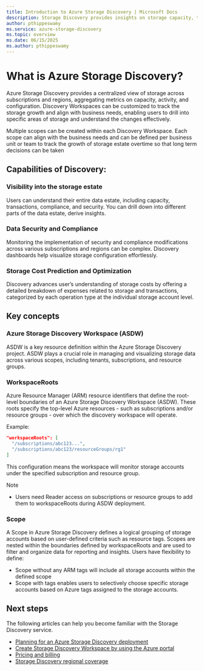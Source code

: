 ```yaml
---
title: Introduction to Azure Storage Discovery | Microsoft Docs
description: Storage Discovery provides insights on storage capacity, transactions, and configurations - providing visibility into their storage estate at entire organization level and aiding business decisions.
author: pthippeswamy
ms.service: azure-storage-discovery
ms.topic: overview
ms.date: 06/15/2025
ms.author: pthippeswamy
---
```


<!-- 
!########################################################
STATUS: DRAFT

CONTENT: NOT STARTED

REVIEW Stephen/Fabian: NOT STARTED
EDIT PASS: NOT STARTED

Document score: not run

!########################################################
-->

# What is Azure Storage Discovery?

Azure Storage Discovery provides a centralized view of storage across subscriptions and regions, aggregating metrics on capacity, activity, and configuration. Discovery Workspaces can be customized to track the storage growth and align with business needs, enabling users to drill into specific areas of storage and understand the changes effectively.

Multiple scopes can be created within each Discovery Workspace. Each scope can align with the business needs and can be defined per business unit or team to track the growth of storage estate overtime so that long term decisions can be taken 

## Capabilities of Discovery:
### Visibility into the storage estate
Users can understand their entire data estate, including capacity, transactions, compliance, and security. You can drill down into different parts of the data estate, derive insights.
### Data Security and Compliance
Monitoring the implementation of security and compliance modifications across various subscriptions and regions can be complex. Discovery dashboards help visualize storage configuration effortlessly.
### Storage Cost Prediction and Optimization
Discovery advances user’s understanding of storage costs by offering a detailed breakdown of expenses related to storage and transactions, categorized by each operation type at the individual storage account level.

## Key concepts

### Azure Storage Discovery Workspace (ASDW) 
ASDW is a key resource definition within the Azure Storage Discovery project. ASDW plays a crucial role in managing and visualizing storage data across various scopes, including tenants, subscriptions, and resource groups.

### WorkspaceRoots 
Azure Resource Manager (ARM) resource identifiers that define the root-level boundaries of an Azure Storage Discovery Workspace (ASDW). These roots specify the top-level Azure resources - such as subscriptions and/or resource groups - over which the discovery workspace will operate.

Example:

```json
"workspaceRoots": [
  "/subscriptions/abc123...",
  "/subscriptions/abc123/resourceGroups/rg1"
]
```

This configuration means the workspace will monitor storage accounts under the specified subscription and resource group.

> [!NOTE]
> - Users need Reader access on subscriptions or resource groups to add them to workspaceRoots during ASDW deployment.


### Scope 
A Scope in Azure Storage Discovery defines a logical grouping of storage accounts based on user-defined criteria such as resource tags. Scopes are nested within the boundaries defined by workspaceRoots and are used to filter and organize data for reporting and insights. Users have flexibility to define:

- Scope without any ARM tags will include all storage accounts within the defined scope
- Scope with tags enables users to selectively choose specific storage accounts based on Azure tags assigned to the storage accounts.

## Next steps

The following articles can help you become familiar with the Storage Discovery service.

- [Planning for an Azure Storage Discovery deployment](discovery-deployment-planning.md)
- [Create Storage Discovery Workspace by using the Azure portal](discovery-create.md)
- [Pricing and billing](discovery-pricing-billing.md)
- [Storage Discovery regional coverage](discovery-regionalCoverage.md)